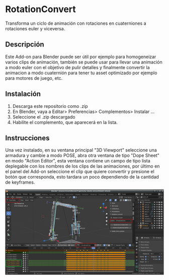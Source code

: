 # RotationConvert
Transforma un ciclo de animación con rotaciones en cuaterniones a rotaciones euler y viceversa.

## Descripción
Este Add-on para Blender puede ser útil por ejemplo para homogeneizar varios clips de animación, también se puede usar para llevar una animación a modo euler con el objetivo de pulir detalles y finalmente convertir la animacion a modo cuaternión para tener tu asset optimizado por ejemplo para motores de juego, etc.

## Instalación
1. Descarga este repositorio como .zip
2. En Blender, vaya a Editar> Preferencias> Complementos> Instalar ...
3. Seleccione el .zip descargado
4. Habilite el complemento, que aparecerá en la lista.

## Instrucciones
Una vez instalado, en su ventana principal "3D Viewport" seleccione una armadura y cambie a modo POSE, abra otra ventana de tipo "Dope Sheet" en modo "Action Editor", esta ventana contiene un campo de tipo lista deplegable con los nombres de los clips de las animaciones, por último en el panel del Add-on seleccione el clip que quiere convertir y presione el botón que corresponda, esto tardara un poco dependiendo de la cantidad de keyframes.

![Image description](https://raw.githubusercontent.com/RichardCollao/RotationConvert/master/files/Screenshot_01.png)

